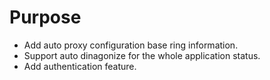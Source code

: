 # Purpose

* Add auto proxy configuration base ring information.
* Support auto dinagonize for the whole application status.
* Add authentication feature.